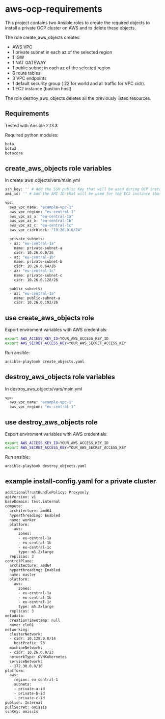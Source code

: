 aws-ocp-requirements
=========

This project contains two Ansible roles to create the required objects to install a private OCP cluster on AWS and to delete these objects. 
 
The role create_aws_objects creates:
 - AWS VPC
 - 1 private subnet in each az of the selected region
 - 1 IGW
 - 1 NAT GATEWAY
 - 1 public subnet in each az of the selected region 
 - 6 route tables
 - 3 VPC endpoints
 - 1 default security group ( 22 for world and all traffic for VPC cidr).
 - 1 EC2 instance (bastion host)

The role destroy_aws_objects deletes all the previously listed resources.


Requirements
------------
Tested with Ansible 2.13.3

Required python modules: 

```sh
boto
boto3
botocore
```


create_aws_objects role variables
--------------
In create_aws_objects/vars/main.yml

```sh
ssh_key: '' # Add the SSH public Key that will be used during OCP installation
ami_id: '' # Add the AMI ID that will be used for the EC2 instance (bastion host)

vpc:
  aws_vpc_name: "example-vpc-1"
  aws_vpc_region: "eu-central-1"
  aws_vpc_az_a: "eu-central-1a"
  aws_vpc_az_b: "eu-central-1b"
  aws_vpc_az_c: "eu-central-1c"
  aws_vpc_cidrblock: "10.26.0.0/24"

  private_subnets:
  - az: "eu-central-1a"
    name: private-subnet-a
    cidr: 10.26.0.0/26
  - az: "eu-central-1b"
    name: private-subnet-b
    cidr: 10.26.0.64/26
  - az: "eu-central-1c"
    name: private-subnet-c
    cidr: 10.26.0.128/26

  public_subnets:
  - az: "eu-central-1a"
    name: public-subnet-a
    cidr: 10.26.0.192/26

```

use create_aws_objects role
----------------

Export enviroment variables with AWS credentials:
```sh
export AWS_ACCESS_KEY_ID=YOUR_AWS_ACCESS_KEY_ID
export AWS_SECRET_ACCESS_KEY=YOUR_AWS_SECRET_ACCESS_KEY
```


Run ansible:
```sh
ansible-playbook create_objects.yaml
```

destroy_aws_objects role variables
--------------
In destroy_aws_objects/vars/main.yml

```sh
vpc:
  aws_vpc_name: "example-vpc-1"
  aws_vpc_region: "eu-central-1"

```

use destroy_aws_objects role
----------------

Export enviroment variables with AWS credentials:
```sh
export AWS_ACCESS_KEY_ID=YOUR_AWS_ACCESS_KEY_ID
export AWS_SECRET_ACCESS_KEY=YOUR_AWS_SECRET_ACCESS_KEY
```


Run ansible:
```sh
ansible-playbook destroy_objects.yaml
```

example install-config.yaml for a private cluster
----------------


```sh
additionalTrustBundlePolicy: Proxyonly
apiVersion: v1
baseDomain: test.internal 
compute:
- architecture: amd64
  hyperthreading: Enabled
  name: worker
  platform:
    aws:
      zones:
      - eu-central-1a
      - eu-central-1b
      - eu-central-1c
      type: m5.2xlarge
  replicas: 3
controlPlane:
  architecture: amd64
  hyperthreading: Enabled
  name: master
  platform:
    aws:
      zones:
      - eu-central-1a
      - eu-central-1b
      - eu-central-1c
      type: m5.2xlarge
  replicas: 3
metadata:
  creationTimestamp: null
  name: clu01
networking:
  clusterNetwork:
  - cidr: 10.128.0.0/14
    hostPrefix: 23
  machineNetwork:
  - cidr: 10.26.0.0/23
  networkType: OVNKubernetes
  serviceNetwork:
  - 172.30.0.0/16
platform:
  aws:
    region: eu-central-1
    subnets:
    - private-a-id
    - private-b-id
    - private-c-id
publish: Internal
pullSecret: omissis
sshKey: omissis
```
